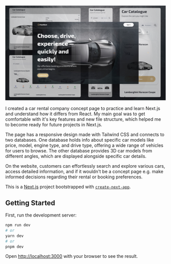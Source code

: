 ![FleetRent](./public/Cover_fleetrent.png)


I created a car rental company concept page to practice and learn Next.js and understand how it differs from React. My main goal was to get comfortable with it's key features and new file structure, which helped me to become ready for future projects in Next.js.

The page has a responsive design made with Tailwind CSS and connects to two databases. One database holds info about specific car models like price, model, engine type, and drive type, offering a wide range of vehicles for users to browse. The other database provides 3D car models from different angles, which are displayed alongside specific car details.

On the website, customers can effortlessly search and explore various cars, access detailed information, and if it wouldn't be a concept page e.g. make informed decisions regarding their rental or booking preferences.

This is a [Next.js](https://nextjs.org/) project bootstrapped with [`create-next-app`](https://github.com/vercel/next.js/tree/canary/packages/create-next-app).

## Getting Started

First, run the development server:

```bash
npm run dev
# or
yarn dev
# or
pnpm dev
```

Open [http://localhost:3000](http://localhost:3000) with your browser to see the result.

